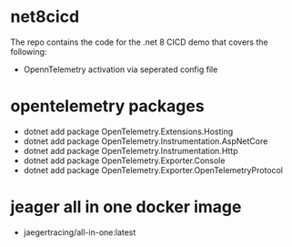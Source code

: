 # net8cicd
The repo contains the code for the .net 8 CICD demo that covers the following:
- OpennTelemetry activation via seperated config file

# opentelemetry packages
- dotnet add package OpenTelemetry.Extensions.Hosting
- dotnet add package OpenTelemetry.Instrumentation.AspNetCore
- dotnet add package OpenTelemetry.Instrumentation.Http
- dotnet add package OpenTelemetry.Exporter.Console
- dotnet add package OpenTelemetry.Exporter.OpenTelemetryProtocol


# jeager all in one docker image
- jaegertracing/all-in-one:latest
